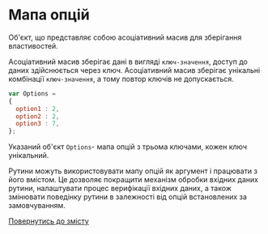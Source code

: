 # Мапа опцій

Об'єкт, що представляє собою асоціативний масив для зберігання властивостей.

Асоціативний масив зберігає дані в вигляді `ключ-значення`, доступ до даних здійснюється через ключ. Асоціативний масив зберігає унікальні комбінації `ключ-значення`, а тому повтор ключів не допускається.

```js
var Options =
{
  option1 : 2,
  option2 : 2,
  option3 : 7,
};
```

Указаний об'єкт `Options`- мапа опцій з трьома ключами, кожен ключ унікальний.

Рутини можуть використовувати мапу опцій як аргумент і працювати з його вмістом. Це дозволяє покращити механізм обробки вхідних даних рутини, налаштувати процес верифікації вхідних даних, а також змінювати поведінку рутини в залежності від опцій встановлених за замовчуванням.

[Повернутись до змісту](../README.md#Концепції)
